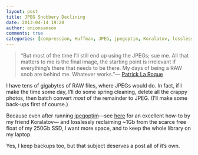 ```yaml
---
layout: post
title: JPEG Snobbery Declining
date: 2013-04-14 19:20
author: onionsamson
comments: true
categories: [compression, Huffman, JPEG, jpegoptim, Koralatov, lossless, lossy, photography, RAW, X100s]
---
```

<blockquote>
  <p>“But most of the time I’ll still end up using the JPEGs; sue me. All that matters to me is the final image, the starting point is irrelevant if everything’s there that needs to be there. My days of being a RAW snob are behind me. Whatever works.”— <a href="http://www.laroquephoto.com/blog/2013/4/5/omg-ooc" title="Patrick La Roque - OMG: OOC!">Patrick La Roque</a></p>
</blockquote>

<p>I have tens of gigabytes of RAW files, where JPEGs would do. In fact, if I make the time some day, I’ll do some spring cleaning, delete all the crappy photos, then batch convert <em>most</em> of the remainder to JPEG. (I’ll make some back-ups first of course.)</p>

<p>Because even after running <abbr title="jpegoptim is a utility for optimizing JPEG files. It provides lossless optimization (based on optimizing the Huffman tables) and “lossy” optimization based on setting a maximum quality factor.">jpegoptim</abbr>—see <a href="http://koralatov.com/post/47974583229/lossless-iphoto-compression" title="Koralatov – Lossless iPhoto Compression">here</a> for an excellent how-to by my friend Koralatov— and losslessly reclaiming ~1Gb from the scarce free float of my 250Gb SSD, I want more space, and to keep the whole library on my laptop. </p>

<p>Yes, I keep backups too, but that subject deserves a post all of it’s own.</p>
